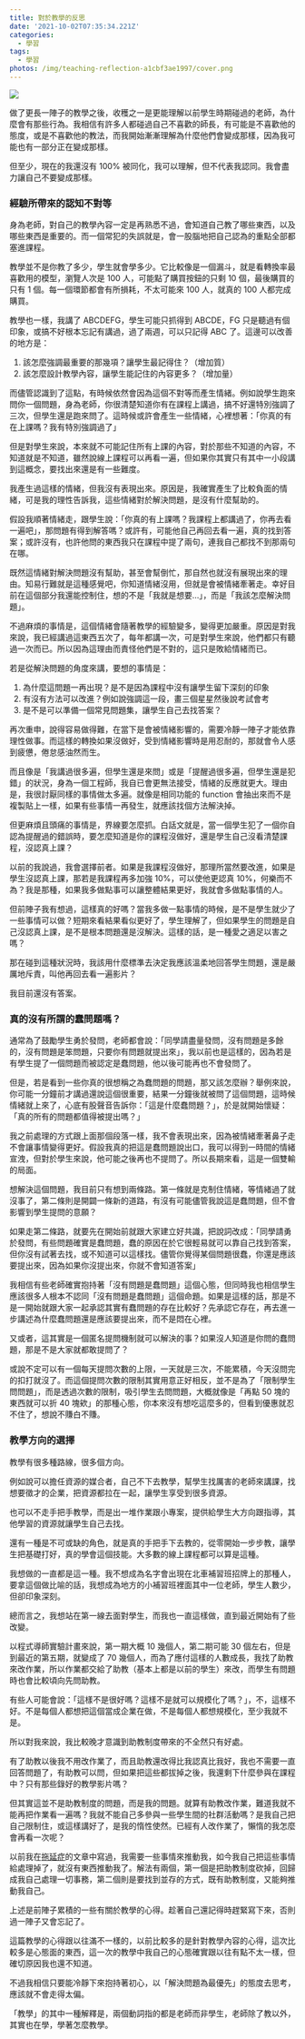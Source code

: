 ```yaml
---
title: 對於教學的反思
date: '2021-10-02T07:35:34.221Z'
categories:
  - 學習
tags:
  - 學習
photos: /img/teaching-reflection-a1cbf3ae1997/cover.png
---
```


![](/img/teaching-reflection-a1cbf3ae1997/0____VOYSRKG8nx4khRP.jpg)

做了更長一陣子的教學之後，收穫之一是更能理解以前學生時期碰過的老師，為什麼會有那些行為。我相信有許多人都碰過自己不喜歡的師長，有可能是不喜歡他的態度，或是不喜歡他的教法，而我開始漸漸理解為什麼他們會變成那樣，因為我可能也有一部分正在變成那樣。

但至少，現在的我還沒有 100% 被同化，我可以理解，但不代表我認同。我會盡力讓自己不要變成那樣。

### 經驗所帶來的認知不對等

身為老師，對自己的教學內容一定是再熟悉不過，會知道自己教了哪些東西，以及哪些東西是重要的。而一個常犯的失誤就是，會一股腦地把自己認為的重點全部都塞進課程。

教學並不是你教了多少，學生就會學多少。它比較像是一個漏斗，就是看轉換率最喜歡用的模型，瀏覽人次是 100 人，可能點了購買按鈕的只剩 10 個，最後購買的只有 1 個。每一個環節都會有所損耗，不太可能來 100 人，就真的 100 人都完成購買。

教學也一樣，我講了 ABCDEFG，學生可能只抓得到 ABCDE，FG 只是聽過有個印象，或搞不好根本忘記有講過，過了兩週，可以只記得 ABC 了。這邊可以改善的地方是：

1.  該怎麼強調最重要的那幾項？讓學生最記得住？（增加質）
2.  該怎麼設計教學內容，讓學生能記住的內容更多？（增加量）

而儘管認識到了這點，有時候依然會因為這個不對等而產生情緒。例如說學生跑來問你一個問題，身為老師，你很清楚知道你有在課程上講過，搞不好還特別強調了三次，但學生還是跑來問了。這時候或許會產生一些情緒，心裡想著：「你真的有在上課嗎？我有特別強調過了」

但是對學生來說，本來就不可能記住所有上課的內容，對於那些不知道的內容，不知道就是不知道，雖然說線上課程可以再看一遍，但如果你其實只有其中一小段講到這概念，要找出來還是有一些難度。

我產生過這樣的情緒，但我沒有表現出來。原因是，我確實產生了比較負面的情緒，可是我的理性告訴我，這些情緒對於解決問題，是沒有什麼幫助的。

假設我順著情緒走，跟學生說：「你真的有上課嗎？我課程上都講過了，你再去看一遍吧」，那問題有得到解答嗎？或許有，可能他自己再回去看一遍，真的找到答案；或許沒有，也許他問的東西我只在課程中提了兩句，連我自己都找不到那兩句在哪。

既然這情緒對解決問題沒有幫助，甚至會幫倒忙，那自然也就沒有展現出來的理由。知易行難就是這種感覺吧，你知道情緒沒用，但就是會被情緒牽著走。幸好目前在這個部分我還能控制住，想的不是「我就是想要…」，而是「我該怎麼解決問題」。

不過麻煩的事情是，這個情緒會隨著教學的經驗變多，變得更加嚴重。原因是對我來說，我已經講過這東西五次了，每年都講一次，可是對學生來說，他們都只有聽過一次而已。所以因為這理由而責怪他們是不對的，這只是敗給情緒而已。

若是從解決問題的角度來講，要想的事情是：

1.  為什麼這問題一再出現？是不是因為課程中沒有讓學生留下深刻的印象
2.  有沒有方法可以改進？例如說強調這一段，畫三個星星然後說考試會考
3.  是不是可以準備一個常見問題集，讓學生自己去找答案？

再次重申，說得容易做得難，在當下是會被情緒影響的，需要冷靜一陣子才能依靠理性做事。而這樣的轉換如果沒做好，受到情緒影響時是用忍耐的，那就會令人感到疲憊，倦怠感油然而生。

而且像是「我講過很多遍，但學生還是來問」或是「提醒過很多遍，但學生還是犯錯」的狀況，身為一個工程師，我自已會更無法接受，情緒的反應就更大。理由是，我很討厭同樣的事情做太多遍。就像是相同功能的 function 會抽出來而不是複製貼上一樣，如果有些事情一再發生，就應該找個方法解決掉。

但更麻煩且頭痛的事情是，界線要怎麼抓。白話文就是，當一個學生犯了一個你自認為提醒過的錯誤時，要怎麼知道是你的課程沒做好，還是學生自己沒看清楚課程，沒認真上課？

以前的我說過，我會選擇前者。如果是我課程沒做好，那理所當然要改進，如果是學生沒認真上課，那若是我課程再多加強 10%，可以使他更認真 10%，何樂而不為？我是那種，如果我多做點事可以讓整體結果更好，我就會多做點事情的人。

但前陣子我有想過，這樣真的好嗎？當我多做一點事情的時候，是不是學生就少了一些事情可以做？短期來看結果看似更好了，學生理解了，但如果學生的問題是自己沒認真上課，是不是根本問題還是沒解決。這樣的話，是一種愛之適足以害之嗎？

那在碰到這種狀況時，我該用什麼標準去決定我應該溫柔地回答學生問題，還是嚴厲地斥責，叫他再回去看一遍影片？

我目前還沒有答案。

### 真的沒有所謂的蠢問題嗎？

通常為了鼓勵學生勇於發問，老師都會說：「同學請盡量發問，沒有問題是多餘的，沒有問題是笨問題，只要你有問題就提出來」，我以前也是這樣的，因為若是有學生提了一個問題而被認定是蠢問題，他以後可能再也不會發問了。

但是，若是看到一些你真的很想稱之為蠢問題的問題，那又該怎麼辦？舉例來說，你可能一分鐘前才講過還說這個很重要，結果一分鐘後就被問了這個問題，這時候情緒就上來了，心底有股聲音告訴你：「這是什麼蠢問題？」，於是就開始懷疑：「真的所有的問題都值得被提出嗎？」

我之前處理的方式跟上面那個段落一樣，我不會表現出來，因為被情緒牽著鼻子走不會讓事情變得更好。假設我真的把這是蠢問題說出口，我可以得到一時間的情緒宣洩，但對於學生來說，他可能之後再也不提問了。所以長期來看，這是一個雙輸的局面。

想解決這個問題，我目前只有想到兩條路。第一條就是克制住情緒，等情緒過了就沒事了，第二條則是開闢一條新的道路，有沒有可能儘管我說這是蠢問題，但不會影響到學生提問的意願？

如果走第二條路，就要先在開始前就跟大家建立好共識，把說詞改成：「同學請勇於發問，有些問題確實是蠢問題，蠢的原因在於它很輕易就可以靠自己找到答案，但你沒有試著去找，或不知道可以這樣找。儘管你覺得某個問題很蠢，你還是應該要提出來，因為如果你沒提出來，你就不會知道答案」

我相信有些老師確實抱持著「沒有問題是蠢問題」這個心態，但同時我也相信學生應該很多人根本不認同「沒有問題是蠢問題」這個命題。如果是這樣的話，那是不是一開始就跟大家一起承認其實有蠢問題的存在比較好？先承認它存在，再去進一步講述為什麼蠢問題還是應該要提出來，而不是悶在心裡。

又或者，這其實是一個匿名提問機制就可以解決的事？如果沒人知道是你問的蠢問題，那是不是大家就都敢提問了？

或說不定可以有一個每天提問次數的上限，一天就是三次，不能累積，今天沒問完的扣打就沒了。而這個提問次數的限制其實用意正好相反，並不是為了「限制學生問問題」，而是透過次數的限制，吸引學生去問問題，大概就像是「再點 50 塊的東西就可以折 40 塊欸」的那種心態，你本來沒有想吃這麼多的，但看到優惠就忍不住了，想說不賺白不賺。

### 教學方向的選擇

教學有很多種路線，很多個方向。

例如說可以擔任資源的媒合者，自己不下去教學，幫學生找厲害的老師來講課，找想要徵才的企業，把資源都拉在一起，讓學生享受到很多資源。

也可以不走手把手教學，而是出一堆作業跟小專案，提供給學生大方向跟指導，其他學習的資源就讓學生自己去找。

還有一種是不可或缺的角色，就是真的手把手下去教的，從零開始一步步教，讓學生把基礎打好，真的學會這個技能。大多數的線上課程都可以算是這種。

我想做的一直都是這一種。我不想成為名字會出現在北車補習班招牌上的那種人，要拿這個做比喻的話，我想成為地方的小補習班裡面其中一位老師，學生人數少，但卻印象深刻。

總而言之，我想站在第一線去面對學生，而我也一直這樣做，直到最近開始有了些改變。

以程式導師實驗計畫來說，第一期大概 10 幾個人，第二期可能 30 個左右，但是到最近的第五期，就變成了 70 幾個人，而為了應付這樣的人數成長，我找了助教來改作業，所以作業都交給了助教（基本上都是以前的學生）來改，而學生有問題時也會比較頃向先問助教。

有些人可能會說：「這樣不是很好嗎？這樣不是就可以規模化了嗎？」，不，這樣不好。不是每個人都想把這個當成企業在做，不是每個人都想規模化，至少我就不是。

所以對我來說，我比較晚才意識到助教制度帶來的不全然只有好處。

有了助教以後我不用改作業了，而且助教還改得比我認真比我好，我也不需要一直回答問題了，有助教可以問，但如果把這些都拔掉之後，我還剩下什麼參與在課程中？只有那些錄好的教學影片嗎？

但其實這並不是助教制度的問題，而是我的問題。就算有助教改作業，難道我就不能再把作業看一遍嗎？我就不能自己多參與一些學生間的社群活動嗎？是我自己把自己限制住，或這樣講好了，是我的惰性使然。已經有人改作業了，懶惰的我怎麼會再看一次呢？

以前我在[拖延症](https://medium.com/hulis-blog/procrastination-ba12754ada49)的文章中寫過，我需要一些事情來推動我，如今我自己把這些事情給處理掉了，就沒有東西推動我了。解法有兩個，第一個是把助教制度砍掉，回歸成我自己處理一切事務，第二個則是要找到並存的方式，既有助教制度，又能夠推動我自己。

上述是前陣子累積的一些有關於教學的心得。趁著自己還記得時趕緊寫下來，否則過一陣子又會忘記了。

這篇教學的心得跟以往滿不一樣的，以前比較多的是針對教學內容的心得，這次比較多是心態面的東西，這一次的教學中我自己的心態確實跟以往有點不太一樣，但確切原因我也還不知道。

不過我相信只要能冷靜下來抱持著初心，以「解決問題為最優先」的態度去思考，應該就不會走得太偏。

「教學」的其中一種解釋是，兩個動詞指的都是老師而非學生，老師除了教以外，其實也在學，學著怎麼教學。